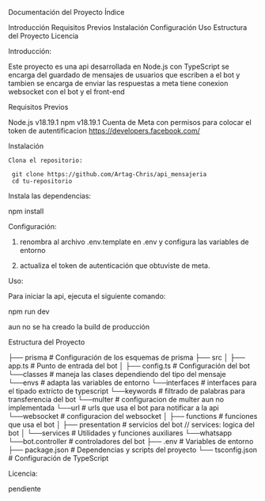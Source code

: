 Documentación del Proyecto Índice

Introducción
Requisitos Previos
Instalación
Configuración
Uso
Estructura del Proyecto
Licencia

Introducción:

Este proyecto es una api desarrollada en Node.js con TypeScript se encarga del guardado de mensajes de usuarios que escriben a el bot y tambien se encarga de enviar las respuestas a meta
tiene conexion websocket con el bot y el front-end  

Requisitos Previos

Node.js v18.19.1
npm v18.19.1
Cuenta de Meta con permisos para colocar el token de autentificacion 
https://developers.facebook.com/

Instalación

    Clona el repositorio:

     git clone https://github.com/Artag-Chris/api_mensajeria
     cd tu-repositorio

Instala las dependencias:

npm install

Configuración:

 1. renombra al archivo .env.template en .env y configura las variables de entorno

 2.  actualiza el token de autenticación que obtuviste de meta.

Uso:

Para iniciar la api, ejecuta el siguiente comando:

npm run dev

aun no se ha creado la build de producción

Estructura del Proyecto

 ├── prisma                     # Configuración de los esquemas de prisma
 ├── src
 │   ├── app.ts                 # Punto de entrada del bot
 │   ├── config.ts                # Configuración del bot 
           └──classes                # maneja las clases dependiendo del tipo del mensaje
           └──envs                   # adapta las variables de entorno 
           └──interfaces             # interfaces para el tipado extricto de typescript
           └──keywords               # filtrado de palabras para transferencia del bot
           └──multer                 # configuracion de multer aun no implementada
           └──url                    # urls que usa el bot para notificar a la api
           └──websocket              # configuracion del websocket
 │   ├── functions                # funciones que usa el bot
 │   ├── presentation             # servicios del bot // services: logica del bot
 │        └──services                # Utilidades y funciones auxiliares
          └──whatsapp      
              └──bot.controller      # controladores del bot
 ├── .env                       # Variables de entorno
 ├── package.json               # Dependencias y scripts del proyecto
 └── tsconfig.json              # Configuración de TypeScript

Licencia:

pendiente

